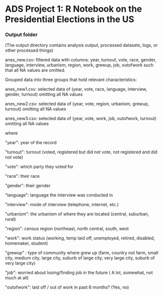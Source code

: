 # ADS Project 1:  R Notebook on the Presidential Elections in the US

### Output folder

(The output directory contains analysis output, processed datasets, logs, or other processed things)


anes_new.csv: filtered data with columns: year, turnout, vote, race, gender, language, interview, urbanism, region, work, grewup, job, outofwork such that all NA values are omitted.

Grouped data into three groups that hold relevant characteristics:

anes_new1.csv: selected data of (year, vote, race, language, interview, gender, turnout) omitting all NA values


anes_new2.csv: selected data of (year, vote, region, urbanism, grewup, turnout) omitting all NA values

anes_new3.csv: selected data of (year, vote, work, job, outofwork, turnout) omitting all NA values


where 

"year": year of the record

"turnout": turnout (voted, registered but did not vote, not registered and did not vote)

"vote": which party they voted for

"race": their race

"gender": their gender

"language": language the interview was conducted in

"interview": mode of interview (telephone, internet, etc.)

"urbanism": the urbanism of where they are located (central, suburban, rural)

"region": census region (northeast, north central, south, west 

"work": work status (working, temp laid off, unemployed, retired, disabled, homemaker, student)

"grewup" : type of community where grew up (farm, country not farm, small city, medium city, large city, suburb of large city, very large city, suburb of very large city)

"job": worried about losing/finding job in the future  ( A lot, somewhat, not much at all)

"outofwork": laid off / out of work in past 6 months? (Yes, no)
